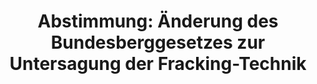 ---
abstimmung:
  abstimmung: 1
  bundestagssitzung: 167
  datum: 28. April 2016
  legislaturperiode: 18
categories:
- Wirtschaft
- Energie
- Umwelt
- Naturschutz
- Technik
data:
- title: Abstimmungsergebnis 20160428_1-data.pdf
  url: /res/abstimmungsliste/20160428_1-data.pdf
- title: Abstimmungsergebnis 20160428_1_xls-data.csv
  url: /res/abstimmungsliste/csv/20160428_1_xls-data.csv
documents:
- local: /res/abstimmungsdaten/018-167-01/1807551.pdf
  title: Drucksache 18/07551.pdf
  url: http://dip21.bundestag.de/dip21/btd/18/075/1807551.pdf
- local: /res/abstimmungsdaten/018-167-01/1808125.pdf
  title: Drucksache 18/08125.pdf
  url: http://dip21.bundestag.de/dip21/btd/18/081/1808125.pdf
ergebnis:
  cdu/csu:
    enthaltung: 3
    gesamt: 310
    ja: 5
    nein: 282
    nichtabgegeben: 20
    ungueltig: 0
  die.linke:
    enthaltung: 0
    gesamt: 64
    ja: 61
    nein: 0
    nichtabgegeben: 3
    ungueltig: 0
  file: 20160428_1_xls-data.csv
  gruenen:
    enthaltung: 0
    gesamt: 63
    ja: 58
    nein: 0
    nichtabgegeben: 5
    ungueltig: 0
  spd:
    enthaltung: 40
    gesamt: 193
    ja: 1
    nein: 141
    nichtabgegeben: 11
    ungueltig: 0
layout: abstimmung
links:
- title: https://www.bundestag.de/parlament/plenum/abstimmung/abstimmung?id=392
  url: https://www.bundestag.de/parlament/plenum/abstimmung/abstimmung?id=392
preview: 'Deutscher Bundestag


  167. Sitzung des Deutschen Bundestages

  am Donnerstag, 28.April 2016


  Endgültiges Ergebnis der Namentlichen Abstimmung Nr. 1


  Gesetzentwurf der Abgeordneten Dr. Julia Verlinden, Annalena Baerbock, Peter Meiwald,

  weiterer Abgeordneter und der Fraktion BÜNDNIS 90/DIE GRÜNEN

  Entwurf eines Gesetzes zur Änderung des Bundesberggesetzes zur Untersagung der

  Fracking-Technik

  Drs. 18/7551 und 18/8125


  Abgegebene Stimmen insgesamt:


  591


  Nicht abgegebene Stimmen:

  Ja-Stimmen:


  39

  125


  Nein-Stimmen:


  423


  Enthaltungen:


  43


  Ungültige:


  Berlin, den 28.04.2016


  0


  Beginn: 13:45

  Ende: 13:47

  '
tags:
- Fossile Energie
- Fracking
- Gesundheit
- Umwelt
title: 'Abstimmung: Änderung des Bundesberggesetzes zur Untersagung der Fracking-Technik'
---